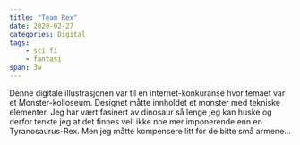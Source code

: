 ```yaml
---
title: "Team Rex"
date: 2020-02-27
categories: Digital
tags:
    - sci fi
    - fantasi
span: 3w
---
```

Denne digitale illustrasjonen var til en internet-konkuranse hvor temaet var et Monster-kolloseum. Designet måtte innholdet et monster med tekniske elementer. Jeg har vært fasinert av dinosaur så lenge jeg kan huske og derfor tenkte jeg at det finnes vell ikke noe mer imponerende enn en Tyranosaurus-Rex. Men jeg måtte kompensere litt for de bitte små armene...